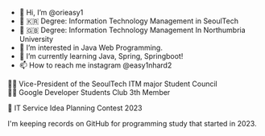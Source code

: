 - 👋 Hi, I’m @orieasy1
- 🏫 🇰🇷 Degree: Information Technology Management in SeoulTech
- 🏫 🇬🇧 Degree: Information Technology Management In Northumbria University
- 👀 I’m interested in Java Web Programming.
- 🌱 I’m currently learning Java, Spring, Springboot!
- 📫 How to reach me instagram @easy1nhard2

👩‍💻 Vice-President of the SeoulTech ITM major Student Council <br>
👩‍💻 Google Developer Students Club 3th Member


🥉 IT Service Idea Planning Contest 2023

I'm keeping records on GitHub for programming study that started in 2023.
